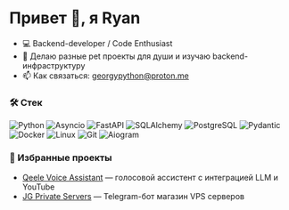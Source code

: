 # Привет 👋, я Ryan

- 💻 Backend-developer / Code Enthusiast
- 🚀 Делаю разные pet проекты для души и изучаю backend-инфраструктуру  
- 📫 Как связаться: georgypython@proton.me

### 🛠 Стек
![Python](https://img.shields.io/badge/Python_3.10+-3776AB?logo=python&logoColor=white)
![Asyncio](https://img.shields.io/badge/Asyncio-3C78A9?logo=python&logoColor=white)
![FastAPI](https://img.shields.io/badge/FastAPI-009688?logo=fastapi&logoColor=white)
![SQLAlchemy](https://img.shields.io/badge/SQLAlchemy-D71F00?logo=sqlalchemy&logoColor=white)
![PostgreSQL](https://img.shields.io/badge/PostgreSQL-336791?logo=postgresql&logoColor=white)
![Pydantic](https://img.shields.io/badge/Pydantic-E92063?logo=pydantic&logoColor=white)
![Docker](https://img.shields.io/badge/Docker-2496ED?logo=docker&logoColor=white)
![Linux](https://img.shields.io/badge/Linux-FCC624?logo=linux&logoColor=black)
![Git](https://img.shields.io/badge/Git-F05032?logo=git&logoColor=white)
![Aiogram](https://img.shields.io/badge/Aiogram-2CA5E0?logo=telegram&logoColor=white)

### 📌 Избранные проекты
- [Qeele Voice Assistant](https://github.com/thetrueryan/QEELE_VOICE_ASSISTANT) — голосовой ассистент с интеграцией LLM и YouTube  
- [JG Private Servers](https://github.com/thetrueryan/JG_PRIVATE_SERVERS) — Telegram-бот магазин VPS серверов
